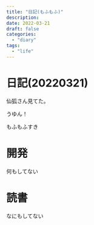 ```yaml
---
title: "日記(もふもふ)"
description:
date: 2022-03-21
draft: false
categories:
  - "diary"
tags:
  - "life"
---
```

# 日記(20220321)

仙狐さん見てた。

うゆん！

もふもふすき


# 開発

何もしてない

# 読書

なにもしてない　
